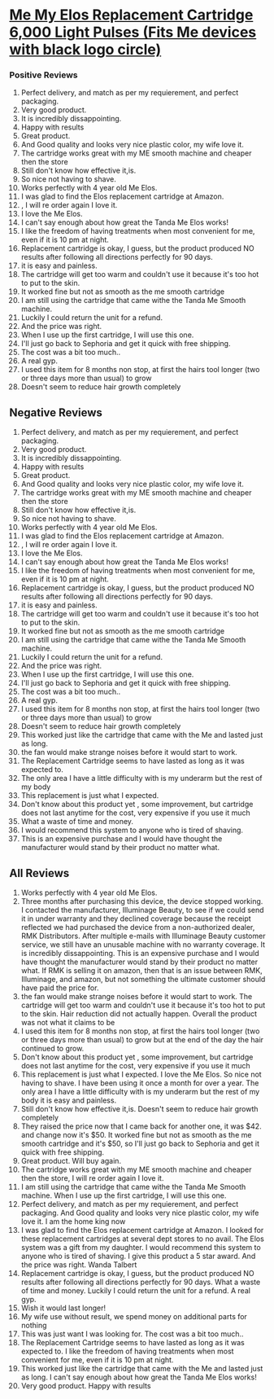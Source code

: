 # [Me My Elos Replacement Cartridge 6,000 Light Pulses (Fits Me devices with black logo circle)](https://products.checkmycream.com/products/Me-My-Elos-Replacement-Cartridge-6000-Light-Pulses-(Fits-Me-devices-with-black-logo-circle).html)

### Positive Reviews

<ol>
      <li>Perfect delivery, and match as per my requierement, and perfect packaging.</li>
      <li>Very good product.</li>
      <li>It is incredibly dissappointing.  </li>
      <li>Happy with results</li>
      <li>Great product.  </li>
      <li>And Good quality and looks very nice plastic color, my wife love it.</li>
      <li>The cartridge works great with my ME smooth machine and cheaper then the store</li>
      <li>Still don&#x27;t know how effective it,is.</li>
      <li>So nice not having to shave.</li>
      <li>Works perfectly with 4 year old Me Elos.</li>
      <li>I was glad to find the Elos replacement cartridge at Amazon.</li>
      <li>, I will re order again I love it.</li>
      <li>I love the Me Elos.</li>
      <li>I can&#x27;t say enough about how great the Tanda Me Elos works!</li>
      <li>I like the freedom of having treatments when most convenient for me, even if it is 10 pm at night.</li>
      <li>Replacement cartridge is okay, I guess, but the product produced NO results after following all directions perfectly for 90 days.</li>
      <li>it is easy and painless.</li>
      <li>The cartridge will get too warm and couldn&#x27;t use it because it&#x27;s too hot to put to the skin.</li>
      <li>It worked fine but not as smooth as the me smooth cartridge</li>
      <li>I am still using the cartridge that came withe the Tanda Me Smooth machine.  </li>
      <li>Luckily I could return the unit for a refund.</li>
      <li>And the price was right.  </li>
      <li>When I use up the first cartridge, I will use this one.</li>
      <li>I&#x27;ll just go back to Sephoria and get it quick with free shipping.</li>
      <li>The cost was a bit too much..</li>
      <li>A real gyp.</li>
      <li>I used this item for 8 months non stop, at first the hairs tool longer (two or three days more than usual) to grow  </li>
      <li>Doesn&#x27;t seem to reduce hair growth completely</li>
</ol>


<h2>Negative Reviews</h2>
<ol>
<li> Perfect delivery, and match as per my requierement, and perfect packaging.</li>
<li> Very good product.</li>
<li> It is incredibly dissappointing.  </li>
<li> Happy with results</li>
<li> Great product.  </li>
<li> And Good quality and looks very nice plastic color, my wife love it.</li>
<li> The cartridge works great with my ME smooth machine and cheaper then the store</li>
<li> Still don&#x27;t know how effective it,is.</li>
<li> So nice not having to shave.</li>
<li> Works perfectly with 4 year old Me Elos.</li>
<li> I was glad to find the Elos replacement cartridge at Amazon.</li>
<li> , I will re order again I love it.</li>
<li> I love the Me Elos.</li>
<li> I can&#x27;t say enough about how great the Tanda Me Elos works!</li>
<li> I like the freedom of having treatments when most convenient for me, even if it is 10 pm at night.</li>
<li> Replacement cartridge is okay, I guess, but the product produced NO results after following all directions perfectly for 90 days.</li>
<li> it is easy and painless.</li>
<li> The cartridge will get too warm and couldn&#x27;t use it because it&#x27;s too hot to put to the skin.</li>
<li> It worked fine but not as smooth as the me smooth cartridge</li>
<li> I am still using the cartridge that came withe the Tanda Me Smooth machine.  </li>
<li> Luckily I could return the unit for a refund.</li>
<li> And the price was right.  </li>
<li> When I use up the first cartridge, I will use this one.</li>
<li> I&#x27;ll just go back to Sephoria and get it quick with free shipping.</li>
<li> The cost was a bit too much..</li>
<li> A real gyp.</li>
<li> I used this item for 8 months non stop, at first the hairs tool longer (two or three days more than usual) to grow  </li>
<li> Doesn&#x27;t seem to reduce hair growth completely</li>
<li> This worked just like the cartridge that came with the Me and lasted just as long.</li>
<li> the fan would make strange noises before it would start to work.</li>
<li> The Replacement Cartridge seems to have lasted as long as it was expected to.  </li>
<li> The only area I have a little difficulty with is my underarm but the rest of my body</li>
<li> This replacement is just what I expected.</li>
<li> Don&#x27;t know about this product yet ,  some improvement, but cartridge does not last anytime for the cost, very expensive if you use it much</li>
<li> What a waste of time and money.</li>
<li> I would recommend this system to anyone who is tired of shaving.</li>
<li> This is an expensive purchase and I would have thought the manufacturer would stand by their product no matter what.  </li>
</ol>

<h2>All Reviews</h2>

<ol>
    <li> Works perfectly with 4 year old Me Elos.</li>
    <li> Three months after purchasing this device, the device stopped working.  I contacted the manufacturer, Illuminage Beauty, to see if we could send it in under warranty and they declined coverage because the receipt reflected we had purchased the device from a non-authorized dealer, RMK Distributors.  After multiple e-mails with Illuminage Beauty customer service, we still have an unusable machine with no warranty coverage.  It is incredibly dissappointing.  This is an expensive purchase and I would have thought the manufacturer would stand by their product no matter what.  If RMK is selling it on amazon, then that is an issue between RMK, Illuminage, and amazon, but not something the ultimate customer should have paid the price for.</li>
    <li> the fan would make strange noises before it would start to work. The cartridge will get too warm and couldn&#x27;t use it because it&#x27;s too hot to put to the skin. Hair reduction did not actually happen. Overall the product was not what it claims to be</li>
    <li> I used this item for 8 months non stop, at first the hairs tool longer (two or three days more than usual) to grow  but at the end of the day the hair continued to grow.</li>
    <li> Don&#x27;t know about this product yet ,  some improvement, but cartridge does not last anytime for the cost, very expensive if you use it much</li>
    <li> This replacement is just what I expected. I love the Me Elos. So nice not having to shave. I have been using it once a month for over a year. The only area I have a little difficulty with is my underarm but the rest of my body it is easy and painless.</li>
    <li> Still don&#x27;t know how effective it,is. Doesn&#x27;t seem to reduce hair growth completely</li>
    <li> They raised the price now that I came back for another one, it was $42. and change now it&#x27;s $50.  It worked fine but not as smooth as the me smooth cartridge and it&#x27;s $50, so I&#x27;ll just go back to Sephoria and get it quick with free shipping.</li>
    <li> Great product.  Will buy again.</li>
    <li> The cartridge works great with my ME smooth machine and cheaper then the store, I will re order again I love it.</li>
    <li> I am still using the cartridge that came withe the Tanda Me Smooth machine.  When I use up the first cartridge, I will use this one.</li>
    <li> Perfect delivery, and match as per my requierement, and perfect packaging. And Good quality and looks very nice plastic color, my wife love it. I am the home king now</li>
    <li> I was glad to find the Elos replacement cartridge at Amazon. I looked for these replacement cartridges at several dept stores to no avail. The Elos system was a gift from my daughter. I would recommend this system to anyone who is tired of shaving. I give this product a 5 star award.  And the price was right.  Wanda Talbert</li>
    <li> Replacement cartridge is okay, I guess, but the product produced NO results after following all directions perfectly for 90 days. What a waste of time and money. Luckily I could return the unit for a refund. A real gyp.</li>
    <li> Wish it would last longer!</li>
    <li> My wife use without result, we spend money on additional parts for nothing</li>
    <li> This was just want I was looking for. The cost was a bit too much..</li>
    <li> The Replacement Cartridge seems to have lasted as long as it was expected to.  I like the freedom of having treatments when most convenient for me, even if it is 10 pm at night.</li>
    <li> This worked just like the cartridge that came with the Me and lasted just as long. I can&#x27;t say enough about how great the Tanda Me Elos works!</li>
    <li> Very good product. Happy with results</li>
</ol>




